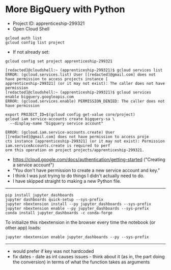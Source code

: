 # More BigQuery with Python

- Project ID: apprenticeship-299321
- Open Cloud Shell
```
gcloud auth list
gcloud config list project
```
- If not already set:
```
gcloud config set project apprenticeship-299321
```
```
[redacted]@cloudshell:~ (apprenticeship-299321)$ gcloud services list
ERROR: (gcloud.services.list) User [[redacted]@gmail.com] does not have permission to access projects instance [
apprenticeship-299321] (or it may not exist): The caller does not have permission
[redacted]@cloudshell:~ (apprenticeship-299321)$ gcloud services enable bigquery.googleapis.com
ERROR: (gcloud.services.enable) PERMISSION_DENIED: The caller does not have permission
```
```
export PROJECT_ID=$(gcloud config get-value core/project)
gcloud iam service-accounts create bigquery-sa \
  --display-name "bigquery service account"
```
```
ERROR: (gcloud.iam.service-accounts.create) User [[redacted]@gmail.com] does not have permission to access proje
cts instance [apprenticeship-299321] (or it may not exist): Permission iam.serviceAccounts.create is required to perf
orm this operation on project projects/apprenticeship-299321.
```
- https://cloud.google.com/docs/authentication/getting-started ("Creating a service account")
- "You don't have permission to create a new service account and key."
- I think I was just trying to do things I didn't actually need to do.
- I have skipped straight to making a new Python file.

----

```
pip install jupyter_dashboards
jupyter dashboards quick-setup --sys-prefix
jupyter nbextension install --py jupyter_dashboards --sys-prefix
jupyter nbextension enable --py jupyter_dashboards --sys-prefix
conda install jupyter_dashboards -c conda-forge
```
To initialize this nbextension in the browser every time the notebook (or other app) loads:
```
jupyter nbextension enable jupyter_dashboards --py --sys-prefix
```

----

- would prefer if key was not hardcoded
- fix dates - date as int causes issues - think about it (as in, the part doing the conversion) in terms of what the function takes as arguments
